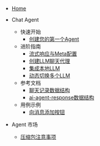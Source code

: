 * [Home](/)

* Chat Agent
  * 快速开始
    * [创建您的第一个Agent](doc/chat/QuickStart.md)
  * 进阶指南
    * [流式响应与Meta配置](doc/chat/StreamResponse&Meta.md)
    * [创建LLM聊天代理](doc/chat/TalkToLLM.md)
    * [集成本地LLM](doc/chat/TalkToLocalLLM.md)
    * [动态切换多个LLM](doc/chat/SwitchMultiLLM.md)
  * 参考文档
    * [聊天记录数据结构](doc/chat/reference/ChatThreadDataStructure.md)
    * [ai-agent-response数据结构](doc/chat/reference/AI-Agent-ResponseDataStructure.md)
  * 用例示例
    * [向消息添加按钮](doc/chat/usecase/AddAvailableTaskToMessage.md)

* Agent 市场
  * [压缩包注意事项](doc/agent_marketplace/压缩包注意事项.md)